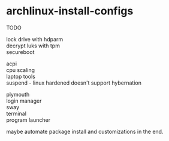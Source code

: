 # archlinux-install-configs

TODO <br/>

lock drive with hdparm <br/>
decrypt luks with tpm </br>
secureboot <br/>
 
acpi <br/>
cpu scaling <br/>
laptop tools <br/>
suspend - linux hardened doesn't support hybernation <br/>

plymouth <br/>
login manager <br/>
sway <br/>
   terminal <br/>
   program launcher <br/>

maybe automate package install and customizations in the end.
